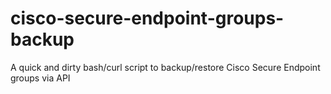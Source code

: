 # cisco-secure-endpoint-groups-backup
A quick and dirty bash/curl script to backup/restore Cisco Secure Endpoint groups via API 
